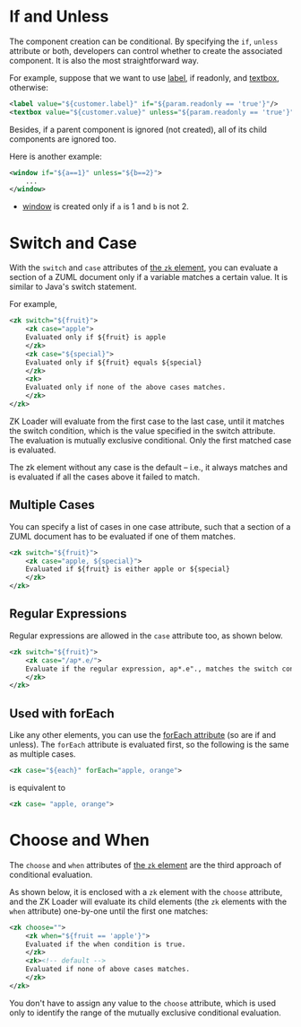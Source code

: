 # If and Unless

The component creation can be conditional. By specifying the `if`,
`unless` attribute or both, developers can control whether to create the
associated component. It is also the most straightforward way.

For example, suppose that we want to use
[label]({{site.baseurl}}/zk_component_ref/essential_components/label),
if readonly, and
[textbox]({{site.baseurl}}/zk_component_ref/input/textbox), otherwise:

```xml
<label value="${customer.label}" if="${param.readonly == 'true'}"/>
<textbox value="${customer.value}" unless="${param.readonly == 'true'}"/>
```

Besides, if a parent component is ignored (not created), all of its
child components are ignored too.

Here is another example:

```xml
<window if="${a==1}" unless="${b==2}">
    ...    
</window>
```

- [window]({{site.baseurl}}/zk_component_ref/containers/window) is
  created only if `a` is 1 and `b` is not 2.

# Switch and Case

With the `switch` and `case` attributes of [the `zk`
element](ZUML_Reference/ZUML/Elements/zk), you can evaluate a
section of a ZUML document only if a variable matches a certain value.
It is similar to Java's switch statement.

For example,

```xml
<zk switch="${fruit}">
    <zk case="apple">    
    Evaluated only if ${fruit} is apple    
    </zk>
    <zk case="${special}">
    Evaluated only if ${fruit} equals ${special}
    </zk>
    <zk>
    Evaluated only if none of the above cases matches.
    </zk>
</zk>
```

ZK Loader will evaluate from the first case to the last case, until it
matches the switch condition, which is the value specified in the switch
attribute. The evaluation is mutually exclusive conditional. Only the
first matched case is evaluated.

The zk element without any case is the default – i.e., it always matches
and is evaluated if all the cases above it failed to match.

## Multiple Cases

You can specify a list of cases in one case attribute, such that a
section of a ZUML document has to be evaluated if one of them matches.

```xml
<zk switch="${fruit}">
    <zk case="apple, ${special}">    
    Evaluated if ${fruit} is either apple or ${special}    
    </zk>
</zk>
```

## Regular Expressions

Regular expressions are allowed in the `case` attribute too, as shown
below.

```xml
<zk switch="${fruit}">
    <zk case="/ap*.e/">
    Evaluate if the regular expression, ap*.e"., matches the switch condition.
    </zk>
</zk>
```

## Used with forEach

Like any other elements, you can use the [forEach
attribute]({{site.baseurl}}/zk_dev_ref/ui_composing/zuml/iterative_evaluation)
(so are if and unless). The `forEach` attribute is evaluated first, so
the following is the same as multiple cases.

```xml
<zk case="${each}" forEach="apple, orange">
```

is equivalent to

```xml
<zk case= "apple, orange">
```

# Choose and When

The `choose` and `when` attributes of [the `zk`
element](ZUML_Reference/ZUML/Elements/zk) are the third
approach of conditional evaluation.

As shown below, it is enclosed with a `zk` element with the `choose`
attribute, and the ZK Loader will evaluate its child elements (the `zk`
elements with the `when` attribute) one-by-one until the first one
matches:

```xml
<zk choose="">
    <zk when="${fruit == 'apple'}">    
    Evaluated if the when condition is true.
    </zk>
    <zk><!-- default -->
    Evaluated if none of above cases matches.
    </zk>
</zk>
```

You don't have to assign any value to the `choose` attribute, which is
used only to identify the range of the mutually exclusive conditional
evaluation.
